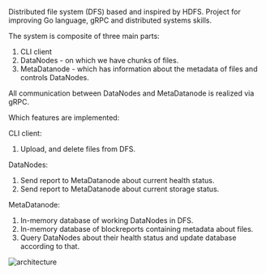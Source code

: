 Distributed file system (DFS) based and inspired by HDFS.
Project for improving Go language, gRPC and distributed systems skills.

The system is composite of three main parts:
1. CLI client
2. DataNodes - on which we have chunks of files.
3. MetaDatanode - which has information about the metadata of files and controls DataNodes.

All communication between DataNodes and MetaDatanode is realized via gRPC.

Which features are implemented:

CLI client:
1. Upload, and delete files from DFS.

DataNodes:
1. Send report to MetaDatanode about current health status.
2. Send report to MetaDatanode about current storage status.

MetaDatanode:
1. In-memory database of working DataNodes in DFS.
2. In-memory database of blockreports containing metadata about files.
3. Query DataNodes about their health status and update database according to that.


![architecture](https://github.com/aleksrosz/simple-distributed-file-system/assets/25863755/aed41c01-79e1-47e4-916e-047613f4a0a1)
